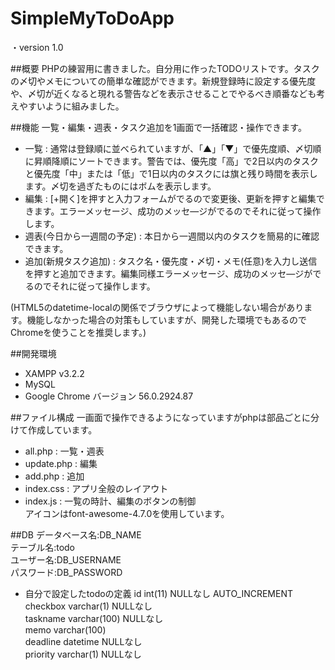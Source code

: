 # SimpleMyToDoApp
・version 1.0

##概要
PHPの練習用に書きました。自分用に作ったTODOリストです。タスクの〆切やメモについての簡単な確認ができます。新規登録時に設定する優先度や、〆切が近くなると現れる警告などを表示させることでやるべき順番なども考えやすいように組みました。

##機能
一覧・編集・週表・タスク追加を1画面で一括確認・操作できます。
* 一覧 : 通常は登録順に並べられていますが、「▲」「▼」で優先度順、〆切順に昇順降順にソートできます。警告では、優先度「高」で2日以内のタスクと優先度「中」または「低」で1日以内のタスクには旗と残り時間を表示します。〆切を過ぎたものにはボムを表示します。
* 編集 : [+開く]を押すと入力フォームがでるので変更後、更新を押すと編集できます。エラーメッセージ、成功のメッセ―ジがでるのでそれに従って操作します。
* 週表(今日から一週間の予定) : 本日から一週間以内のタスクを簡易的に確認できます。
* 追加(新規タスク追加) : タスク名・優先度・〆切・メモ(任意)を入力し送信を押すと追加できます。編集同様エラーメッセージ、成功のメッセ―ジがでるのでそれに従って操作します。

(HTML5のdatetime-localの関係でブラウザによって機能しない場合があります。機能しなかった場合の対策もしていますが、開発した環境でもあるのでChromeを使うことを推奨します。)

##開発環境
* XAMPP v3.2.2
* MySQL
* Google Chrome バージョン 56.0.2924.87

##ファイル構成
一画面で操作できるようになっていますがphpは部品ごとに分けて作成しています。
* all.php : 一覧・週表
* update.php : 編集
* add.php : 追加  
* index.css : アプリ全般のレイアウト
* index.js : 一覧の時計、編集のボタンの制御  
アイコンはfont-awesome-4.7.0を使用しています。

##DB
データベース名:DB_NAME  
テーブル名:todo  
ユーザー名:DB_USERNAME  
パスワード:DB_PASSWORD  

* 自分で設定したtodoの定義
id int(11) NULLなし AUTO_INCREMENT  
checkbox varchar(1)	NULLなし  
taskname varchar(100)	NULLなし  
memo varchar(100)  
deadline datetime	NULLなし  
priority varchar(1)	NULLなし  
